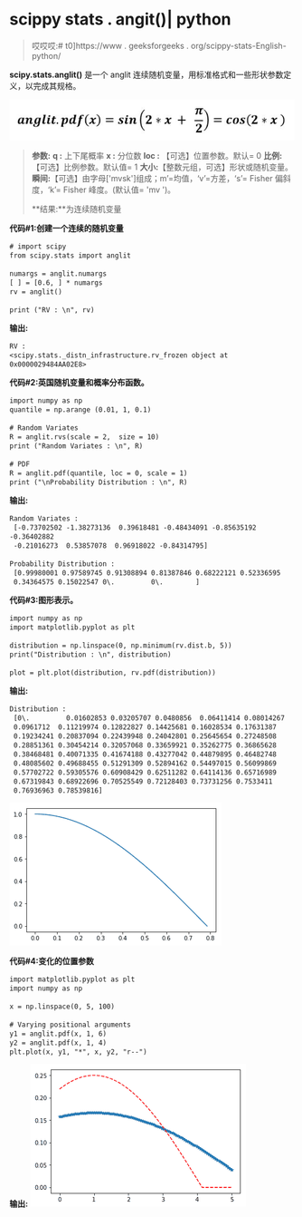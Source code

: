 # scippy stats . angit()| python

> 哎哎哎:# t0]https://www . geeksforgeeks . org/scippy-stats-English-python/

**scipy.stats.anglit()** 是一个 anglit 连续随机变量，用标准格式和一些形状参数定义，以完成其规格。

![](img/c28209ac4faafc1774e38200cee929d1.png)

> **参数:**
> **q :** 上下尾概率
> **x :** 分位数
> **loc :** 【可选】位置参数。默认= 0
> **比例:**【可选】比例参数。默认值= 1
> **大小:**【整数元组，可选】形状或随机变量。
> **瞬间:**【可选】由字母['mvsk']组成；m’=均值，‘v’=方差，‘s’= Fisher 偏斜度，‘k’= Fisher 峰度。(默认值= 'mv ')。
> 
> **结果:**为连续随机变量

**代码#1:创建一个连续的随机变量**

```
# import scipy
from scipy.stats import anglit

numargs = anglit.numargs
[ ] = [0.6, ] * numargs
rv = anglit()

print ("RV : \n", rv)
```

**输出:**

```
RV :  
<scipy.stats._distn_infrastructure.rv_frozen object at 0x0000029484AA02E8>
```

**代码#2:英国随机变量和概率分布函数。**

```
import numpy as np
quantile = np.arange (0.01, 1, 0.1)

# Random Variates
R = anglit.rvs(scale = 2,  size = 10)
print ("Random Variates : \n", R)

# PDF
R = anglit.pdf(quantile, loc = 0, scale = 1)
print ("\nProbability Distribution : \n", R)
```

**输出:**

```
Random Variates : 
 [-0.73702502 -1.38273136  0.39618481 -0.48434091 -0.85635192 -0.36402882
 -0.21016273  0.53857078  0.96918022 -0.84314795]

Probability Distribution : 
 [0.99980001 0.97589745 0.91308894 0.81387846 0.68222121 0.52336595
 0.34364575 0.15022547 0\.         0\.        ]

```

**代码#3:图形表示。**

```
import numpy as np
import matplotlib.pyplot as plt

distribution = np.linspace(0, np.minimum(rv.dist.b, 5))
print("Distribution : \n", distribution)

plot = plt.plot(distribution, rv.pdf(distribution))
```

**输出:**

```
Distribution : 
 [0\.         0.01602853 0.03205707 0.0480856  0.06411414 0.08014267
 0.0961712  0.11219974 0.12822827 0.14425681 0.16028534 0.17631387
 0.19234241 0.20837094 0.22439948 0.24042801 0.25645654 0.27248508
 0.28851361 0.30454214 0.32057068 0.33659921 0.35262775 0.36865628
 0.38468481 0.40071335 0.41674188 0.43277042 0.44879895 0.46482748
 0.48085602 0.49688455 0.51291309 0.52894162 0.54497015 0.56099869
 0.57702722 0.59305576 0.60908429 0.62511282 0.64114136 0.65716989
 0.67319843 0.68922696 0.70525549 0.72128403 0.73731256 0.7533411
 0.76936963 0.78539816]
```

![](img/9d680dc498f386be8902fc61e4ff4a3a.png)

**代码#4:变化的位置参数**

```
import matplotlib.pyplot as plt
import numpy as np

x = np.linspace(0, 5, 100)

# Varying positional arguments
y1 = anglit.pdf(x, 1, 6)
y2 = anglit.pdf(x, 1, 4)
plt.plot(x, y1, "*", x, y2, "r--")
```

**输出:**
![](img/0962b3f1afc0aac4e2ee6cbf18de0cee.png)